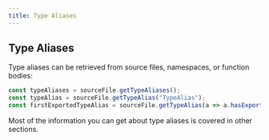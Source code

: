 ```yaml
---
title: Type Aliases
---
```


## Type Aliases

Type aliases can be retrieved from source files, namespaces, or function bodies:

```typescript
const typeAliases = sourceFile.getTypeAliases();
const typeAlias = sourceFile.getTypeAlias("TypeAlias");
const firstExportedTypeAlias = sourceFile.getTypeAlias(a => a.hasExportKeyword());
```

Most of the information you can get about type aliases is covered in other sections.
